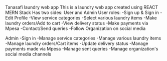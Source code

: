 Tanasafi laundry web app
This is a laundry web app created using REACT MERN Stack
Has two sides: User and Admin
User roles:
-Sign up & Sign in
-Edit Profile
-View service categories
-Select various laundry items
-Make laundry orders/Add to cart
-View delivery status
-Make payments via Mpesa
-Contact/Send queries
-Follow Organization on social media

Admin
-Sign in
-Manage service categories
-Manage various laundry items
-Manage laundry orders/Cart items
-Update delivery status
-Manage payments made via Mpesa
-Manage sent queries
-Manage organization's social media channels


